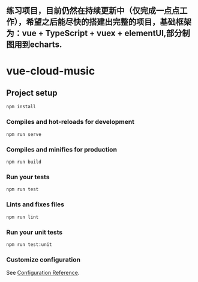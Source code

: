 ## 练习项目，目前仍然在持续更新中（仅完成一点点工作），希望之后能尽快的搭建出完整的项目，基础框架为：vue + TypeScript +  vuex + elementUI,部分制图用到echarts.

# vue-cloud-music

## Project setup
```
npm install
```

### Compiles and hot-reloads for development
```
npm run serve
```

### Compiles and minifies for production
```
npm run build
```

### Run your tests
```
npm run test
```

### Lints and fixes files
```
npm run lint
```

### Run your unit tests
```
npm run test:unit
```

### Customize configuration
See [Configuration Reference](https://cli.vuejs.org/config/).

